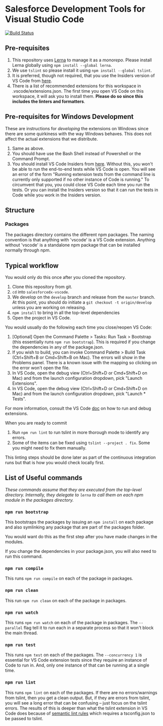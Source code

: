 # Salesforce Development Tools for Visual Studio Code 

[![Build Status](https://travis-ci.com/forcedotcom/salesforcedx-vscode.svg?token=CS8GSGJmGgyJRoKddVL6&branch=develop)](https://travis-ci.com/forcedotcom/salesforcedx-vscode)

## Pre-requisites

1. This repository uses [Lerna](https://lernajs.io/) to manage it as a
   _monorepo_.  Please install Lerna globally using `npm install --global
   lerna`.
1. We use `tslint` so please install it using `npm install --global tslint`.
1. It is preferred, though not required, that you use the Insiders version of VS
   Code from [here](https://code.visualstudio.com/insiders).
1. There is a list of recommended extensions for this workspace in
   .vscode/extensions.json. The first time you open VS Code on this workspace,
   it will ask you to install them. **Please do so since this includes the
   linters and formatters**.

## Pre-requisites for Windows Development

These are instructions for _developing_ the extensions on Windows since there
are some quirkiness with the way Windows behaves. This does not affect the
actual extensions that we distribute.

1. Same as above.
1. You should have use the Bash Shell instead of Powershell or the Command Prompt.
1. You should install VS Code Insiders from
   [here](https://code.visualstudio.com/insiders). Without this, you won't be
   able to run the end-to-end tests while VS Code is open. You will see an error
   of the form "Running extension tests from the command line is currently only
   supported if no other instance of Code is running." To circumvent that you,
   you could close VS Code each time you run the tests. Or you can install the
   Insiders version so that it can run the tests in Code while you work in the
   Insiders version.

## Structure

### Packages

The packages directory contains the different npm packages. The naming
convention is that anything with 'vscode' is a VS Code extension. Anything
without 'vscode' is a standalone npm package that can be installed normally
through npm.

## Typical workflow

You would only do this once after you cloned the repository.

1. Clone this repository from git.
1. `cd` into `salesforcedx-vscode`.
1. We develop on the `develop` branch and release from the `master` branch. At
   this point, you should do initiate a `git checkout -t origin/develop` unless
   you are working on releasing.
1. `npm install` to bring in all the top-level dependencies
1. Open the project in VS Code.

You would usually do the following each time you close/reopen VS Code:

1. [Optional] Open the Command Palette > Tasks: Run Task > Bootstrap  (this
   essentially runs `npm run bootstrap`). This is required if you change the
   dependencies in any of the package.json.
1. If you wish to build, you can invoke Command Palette > Build Task
   (Ctrl+Shift+B or Cmd+Shift+B on Mac). The errors will show in the Problems
   panel. There is a known issue with the mapping so clicking on the error won't
   open the file.
1. In VS Code, open the debug view (Ctrl+Shift+D or Cmd+Shift+D on Mac) and from
   the launch configuration dropdown, pick "Launch Extensions".
1. In VS Code, open the debug view (Ctrl+Shift+D or Cmd+Shift+D on Mac) and from
   the launch configuration dropdown, pick "Launch * Tests".

For more information, consult the VS Code
[doc](https://code.visualstudio.com/docs/extensions/debugging-extensions) on how
to run and debug extensions.

When you are ready to commit

1. Run `npm run lint` to run tslint in more thorough mode to identify any
   errors.
1. Some of the items can be fixed using `tslint --project . fix`. Some you
   might need to fix them manually.

This linting steps should be done later as part of the continuous integration
runs but that is how you would check locally first.

## List of Useful commands

_These commands assume that they are executed from the top-level directory. Internally, they delegate to `lerna` to call them on each npm module in the packages directory._

### `npm run bootstrap`

This bootstraps the packages by issuing an `npm install` on each package and
also symlinking any package that are part of the packages folder.

You would want do this as the first step after you have made changes in the
modules.

If you change the dependencies in your package.json, you will also need to run
this command.

### `npm run compile`

This runs `npm run compile` on each of the package in packages.

### `npm run clean`

This run `npm run clean` on each of the package in packages.

### `npm run watch`

This runs `npm run watch` on each of the package in packages. The `--parallel`
flag tell it to run each in a separate process so that it won't block the main
thread.

### `npm run test`

This runs `npm test` on each of the packages. The `--concurrency 1` is essential
for VS Code extension tests since they require an instance of Code to run in.
And, only one instance of that can be running at a single time.

### `npm run lint`

This runs `npm lint` on each of the packages. If there are no errors/warnings
from tslint, then you get a clean output. But, if they are errors from tslint,
you will see a long error that can be confusing – just focus on the tslint
errors. The results of this is deeper than what the tslint extension in VS Code
does because of [semantic lint
rules](https://palantir.github.io/tslint/usage/type-checking/) which requires a
tsconfig.json to be passed to tslint.
